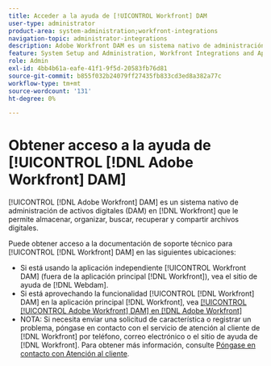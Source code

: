 ```yaml
---
title: Acceder a la ayuda de [!UICONTROL Workfront] DAM
user-type: administrator
product-area: system-administration;workfront-integrations
navigation-topic: administrator-integrations
description: Adobe Workfront DAM es un sistema nativo de administración de activos digitales (DAM) de Workfront que le permite almacenar, organizar, buscar, recuperar y compartir archivos digitales.
feature: System Setup and Administration, Workfront Integrations and Apps
role: Admin
exl-id: 4bb4b61a-eafe-41f1-9f5d-20583fb76d81
source-git-commit: b855f032b24079ff27435fb833cd3ed8a382a77c
workflow-type: tm+mt
source-wordcount: '131'
ht-degree: 0%

---
```


# Obtener acceso a la ayuda de [!UICONTROL [!DNL Adobe Workfront] DAM]

[!UICONTROL [!DNL Adobe Workfront] DAM] es un sistema nativo de administración de activos digitales (DAM) en [!DNL Workfront] que le permite almacenar, organizar, buscar, recuperar y compartir archivos digitales.

Puede obtener acceso a la documentación de soporte técnico para [!UICONTROL [!DNL Workfront] DAM] en las siguientes ubicaciones:

* Si está usando la aplicación independiente [!UICONTROL Workfront DAM] (fuera de la aplicación principal [!DNL Workfront]), vea el sitio de ayuda de [!DNL Webdam].
* Si está aprovechando la funcionalidad [!UICONTROL [!DNL Workfront] DAM] en la aplicación principal [!DNL Workfront], vea [[!UICONTROL [!UICONTROL Adobe Workfront] DAM] en  [!DNL Adobe Workfront]](../../documents/workfront-dam-within-workfront/workfront-dam-in-workfrontt.md)
* NOTA: Si necesita enviar una solicitud de característica o registrar un problema, póngase en contacto con el servicio de atención al cliente de [!DNL Workfront] por teléfono, correo electrónico o el sitio de ayuda de [!DNL Workfront]. Para obtener más información, consulte [Póngase en contacto con Atención al cliente](../../workfront-basics/tips-tricks-and-troubleshooting/contact-customer-support.md).
